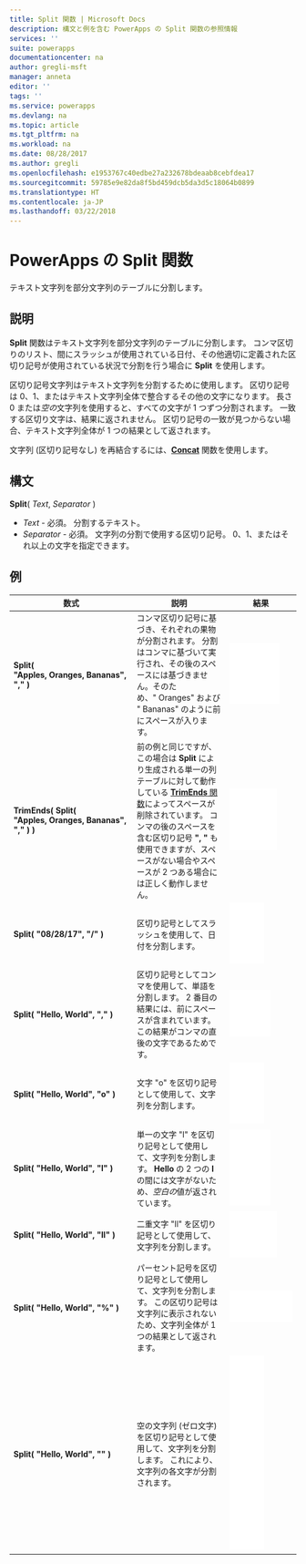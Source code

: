 ```yaml
---
title: Split 関数 | Microsoft Docs
description: 構文と例を含む PowerApps の Split 関数の参照情報
services: ''
suite: powerapps
documentationcenter: na
author: gregli-msft
manager: anneta
editor: ''
tags: ''
ms.service: powerapps
ms.devlang: na
ms.topic: article
ms.tgt_pltfrm: na
ms.workload: na
ms.date: 08/28/2017
ms.author: gregli
ms.openlocfilehash: e1953767c40edbe27a232678bdeaab8cebfdea17
ms.sourcegitcommit: 59785e9e82da8f5bd459dcb5da3d5c18064b0899
ms.translationtype: HT
ms.contentlocale: ja-JP
ms.lasthandoff: 03/22/2018
---
```

# <a name="split-function-in-powerapps"></a>PowerApps の Split 関数
テキスト文字列を部分文字列のテーブルに分割します。

## <a name="description"></a>説明
**Split** 関数はテキスト文字列を部分文字列のテーブルに分割します。  コンマ区切りのリスト、間にスラッシュが使用されている日付、その他適切に定義された区切り記号が使用されている状況で分割を行う場合に **Split** を使用します。  

区切り記号文字列はテキスト文字列を分割するために使用します。  区切り記号は 0、1、またはテキスト文字列全体で整合するその他の文字になります。  長さ 0 または*空の*文字列を使用すると、すべての文字が 1 つずつ分割されます。  一致する区切り文字は、結果に返されません。  区切り記号の一致が見つからない場合、テキスト文字列全体が 1 つの結果として返されます。

文字列 (区切り記号なし) を再結合するには、**[Concat](function-concatenate.md)** 関数を使用します。  

## <a name="syntax"></a>構文
**Split**( *Text*, *Separator* )

* *Text* - 必須。  分割するテキスト。
* *Separator* - 必須。  文字列の分割で使用する区切り記号。  0、1、またはそれ以上の文字を指定できます。

## <a name="examples"></a>例
| 数式 | 説明 | 結果 |
| --- | --- | --- |
| **Split( "Apples,&nbsp;Oranges,&nbsp;Bananas", "," )** |コンマ区切り記号に基づき、それぞれの果物が分割されます。  分割はコンマに基づいて実行され、その後のスペースには基づきません。そのため、"&nbsp;Oranges" および "&nbsp;Bananas" のように前にスペースが入ります。 |<style> img { max-width: none; } </style> ![](media/function-split/fruit1.png) |
| **TrimEnds( Split( "Apples,&nbsp;Oranges,&nbsp;Bananas", "," ) )** |前の例と同じですが、この場合は **Split** により生成される単一の列テーブルに対して動作している [**TrimEnds** 関数](function-trim.md)によってスペースが削除されています。 コンマの後のスペースを含む区切り記号 **",&nbsp;"** も使用できますが、スペースがない場合やスペースが 2 つある場合には正しく動作しません。 |<style> img { max-width: none; } </style> ![](media/function-split/fruit2.png) |
| **Split( "08/28/17", "/" )** |区切り記号としてスラッシュを使用して、日付を分割します。 |<style> img { max-width: none; } </style> ![](media/function-split/date.png) |
| **Split( "Hello,&nbsp;World", "," )** |区切り記号としてコンマを使用して、単語を分割します。  2 番目の結果には、前にスペースが含まれています。この結果がコンマの直後の文字であるためです。 |<style> img { max-width: none; } </style> ![](media/function-split/comma.png) |
| **Split( "Hello,&nbsp;World", "o" )** |文字 "o" を区切り記号として使用して、文字列を分割します。 |<style> img { max-width: none; } </style> ![](media/function-split/o.png) |
| **Split( "Hello,&nbsp;World", "l" )** |単一の文字 "l" を区切り記号として使用して、文字列を分割します。 **Hello** の 2 つの **l** の間には文字がないため、*空白の*値が返されています。 |<style> img { max-width: none; } </style> ![](media/function-split/l.png) |
| **Split( "Hello,&nbsp;World", "ll" )** |二重文字 "ll" を区切り記号として使用して、文字列を分割します。 |<style> img { max-width: none; } </style> ![](media/function-split/ll.png) |
| **Split( "Hello,&nbsp;World", "%" )** |パーセント記号を区切り記号として使用して、文字列を分割します。 この区切り記号は文字列に表示されないため、文字列全体が 1 つの結果として返されます。 |<style> img { max-width: none; } </style> ![](media/function-split/percent.png) |
| **Split( "Hello,&nbsp;World", "" )** |空の文字列 (ゼロ文字) を区切り記号として使用して、文字列を分割します。 これにより、文字列の各文字が分割されます。 |<style> img { max-width: none; } </style> ![](media/function-split/none.png) |


